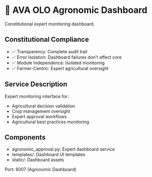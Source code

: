 # 🌾 AVA OLO Agronomic Dashboard

Constitutional expert monitoring dashboard.

## Constitutional Compliance
- ✅ Transparency: Complete audit trail
- ✅ Error Isolation: Dashboard failures don't affect core
- ✅ Module Independence: Isolated monitoring
- ✅ Farmer-Centric: Expert agricultural oversight

## Service Description
Expert monitoring interface for:
- Agricultural decision validation
- Crop management oversight
- Expert approval workflows
- Agricultural best practices monitoring

## Components
- agronomic_approval.py: Expert dashboard service
- templates/: Dashboard UI templates
- static/: Dashboard assets

Port: 8007 (Agronomic Dashboard)